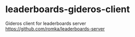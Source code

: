 leaderboards-gideros-client
===========================

Gideros client for leaderboards server https://github.com/romka/leaderboards-server
